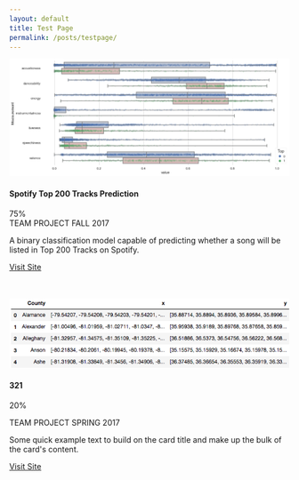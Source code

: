 ```yaml
---
layout: default
title: Test Page
permalink: /posts/testpage/
---
```


<div class="row">
  <div class="mb-2 col-md-6">
    <div class="card" style="height: 27rem;">
      <img class="card-img-top" src="/figure/demo.png" alt="boxplot">
      <div class="card-body">
        <h4 class="card-title">Spotify Top 200 Tracks Prediction</h4>
        <div class="progress">
          <div class="progress-bar progress-bar-striped bg-secondary" style="width:75%">75%</div>
        </div>
        <span class="badge badge-dark">TEAM PROJECT</span>
        <span class="badge badge-info">FALL 2017</span>
        <p class="card-text text-left">A binary classification model capable of predicting whether a song will be listed in Top 200 Tracks on Spotify.</p>
        <a href="https://github.com/thsieh4/CSC522_project" class="btn btn-dark btn-sm">Visit Site</a>
      </div>
    </div>
  </div>  

  <div class="mb-2 col-md-6">
    <div class="card" style="height: 27rem;">
      <img class="card-img-top" src="/figure/2017Nov01_head_geo.png" alt="Card image cap">
      <div class="card-body">
        <h4 class="card-title">321</h4>
        <div class="progress">
          <div class="progress-bar progress-bar-striped bg-secondary" style="width:20%">20%</div>
        </div>
        <p>
          <span class="badge badge-dark">TEAM PROJECT</span>
          <span class="badge badge-info">SPRING 2017</span>
        </p>
        <p class="card-text text-left">Some quick example text to build on the card title and make up the bulk of the card's content.</p>
        <div class="container text-center">
          <a href="#" class="btn btn-dark btn-sm">Visit Site</a>
        </div>
      </div>
    </div>
  </div>
  
</div>
